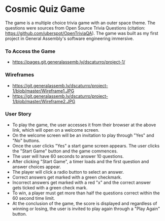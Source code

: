 # Cosmic Quiz Game
The game is a multiple choice trivia game with an outer space theme. The questions were sources from Open Source Trivia Questions (citation: https://github.com/uberspot/OpenTriviaQA). The game was built as my first project in General Assembly's software engineering immersive. 

### To Access the Game
  * https://pages.git.generalassemb.ly/dscaturro/project-1/
  
### Wireframes
  * https://git.generalassemb.ly/dscaturro/project-1/blob/master/Wireframe1.JPG
  * https://git.generalassemb.ly/dscaturro/project-1/blob/master/Wireframe2.JPG
  
### User Story
 * To play the game, the user accesses it from their browser at the above link, which will open on a welcome screen.
 * On the welcome screen will be an invitation to play through "Yes" and "No" buttons.
 * Once the user clicks "Yes" a start game screen appears. The user clicks the "Start Game" button and the game commences.
 * The user will have 60 seconds to answer 10 questions.
 * After clicking "Start Game", a timer loads and the first question and answer choices appear.
 * The player will click a radio button to select an answer.
 * Correct answers get marked with a green checkmark.
 * Incorrect answers get marked with a red "x" and the correct answer gets ticked with a green check mark. 
 * To win, a player must get more than half the questions correct within the 60 second time limit. 
 * At the conclusion of the game, the score is displayed and regardless of winning or losing, the user is invited to play   again through a "Play Again" button.
